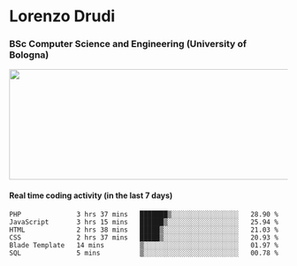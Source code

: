 # Lorenzo Drudi
### BSc Computer Science and Engineering (University of Bologna)

<img src="https://github-readme-stats-lorenzodrudi.vercel.app//api?username=LorenzoDrudi&count_private=true&show_icons=true&theme=gruvbox" height=200px width=550px>

<!---Use wakatime plugins to track the coding time--->
#### Real time coding activity (in the last 7 days)
<!--START_SECTION:waka-->

```text
PHP              3 hrs 37 mins   ███████▒░░░░░░░░░░░░░░░░░   28.90 %
JavaScript       3 hrs 15 mins   ██████▒░░░░░░░░░░░░░░░░░░   25.94 %
HTML             2 hrs 38 mins   █████▒░░░░░░░░░░░░░░░░░░░   21.03 %
CSS              2 hrs 37 mins   █████▒░░░░░░░░░░░░░░░░░░░   20.93 %
Blade Template   14 mins         ▒░░░░░░░░░░░░░░░░░░░░░░░░   01.97 %
SQL              5 mins          ▒░░░░░░░░░░░░░░░░░░░░░░░░   00.78 %
```

<!--END_SECTION:waka-->
